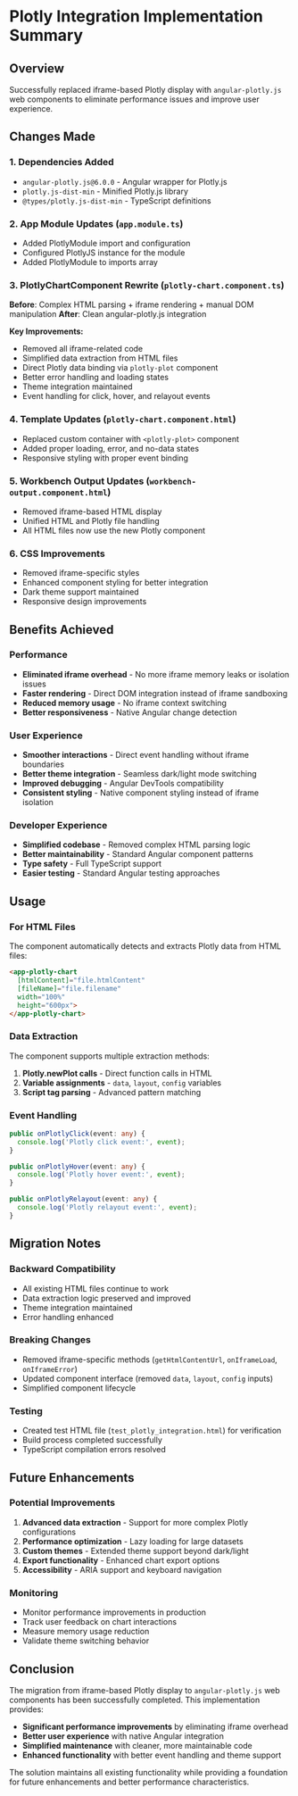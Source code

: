 # Plotly Integration Implementation Summary

## Overview
Successfully replaced iframe-based Plotly display with `angular-plotly.js` web components to eliminate performance issues and improve user experience.

## Changes Made

### 1. Dependencies Added
- `angular-plotly.js@6.0.0` - Angular wrapper for Plotly.js
- `plotly.js-dist-min` - Minified Plotly.js library
- `@types/plotly.js-dist-min` - TypeScript definitions

### 2. App Module Updates (`app.module.ts`)
- Added PlotlyModule import and configuration
- Configured PlotlyJS instance for the module
- Added PlotlyModule to imports array

### 3. PlotlyChartComponent Rewrite (`plotly-chart.component.ts`)
**Before**: Complex HTML parsing + iframe rendering + manual DOM manipulation
**After**: Clean angular-plotly.js integration

**Key Improvements:**
- Removed all iframe-related code
- Simplified data extraction from HTML files
- Direct Plotly data binding via `plotly-plot` component
- Better error handling and loading states
- Theme integration maintained
- Event handling for click, hover, and relayout events

### 4. Template Updates (`plotly-chart.component.html`)
- Replaced custom container with `<plotly-plot>` component
- Added proper loading, error, and no-data states
- Responsive styling with proper event binding

### 5. Workbench Output Updates (`workbench-output.component.html`)
- Removed iframe-based HTML display
- Unified HTML and Plotly file handling
- All HTML files now use the new Plotly component

### 6. CSS Improvements
- Removed iframe-specific styles
- Enhanced component styling for better integration
- Dark theme support maintained
- Responsive design improvements

## Benefits Achieved

### Performance
- **Eliminated iframe overhead** - No more iframe memory leaks or isolation issues
- **Faster rendering** - Direct DOM integration instead of iframe sandboxing
- **Reduced memory usage** - No iframe context switching
- **Better responsiveness** - Native Angular change detection

### User Experience
- **Smoother interactions** - Direct event handling without iframe boundaries
- **Better theme integration** - Seamless dark/light mode switching
- **Improved debugging** - Angular DevTools compatibility
- **Consistent styling** - Native component styling instead of iframe isolation

### Developer Experience
- **Simplified codebase** - Removed complex HTML parsing logic
- **Better maintainability** - Standard Angular component patterns
- **Type safety** - Full TypeScript support
- **Easier testing** - Standard Angular testing approaches

## Usage

### For HTML Files
The component automatically detects and extracts Plotly data from HTML files:

```html
<app-plotly-chart 
  [htmlContent]="file.htmlContent"
  [fileName]="file.filename"
  width="100%"
  height="600px">
</app-plotly-chart>
```

### Data Extraction
The component supports multiple extraction methods:
1. **Plotly.newPlot calls** - Direct function calls in HTML
2. **Variable assignments** - `data`, `layout`, `config` variables
3. **Script tag parsing** - Advanced pattern matching

### Event Handling
```typescript
public onPlotlyClick(event: any) {
  console.log('Plotly click event:', event);
}

public onPlotlyHover(event: any) {
  console.log('Plotly hover event:', event);
}

public onPlotlyRelayout(event: any) {
  console.log('Plotly relayout event:', event);
}
```

## Migration Notes

### Backward Compatibility
- All existing HTML files continue to work
- Data extraction logic preserved and improved
- Theme integration maintained
- Error handling enhanced

### Breaking Changes
- Removed iframe-specific methods (`getHtmlContentUrl`, `onIframeLoad`, `onIframeError`)
- Updated component interface (removed `data`, `layout`, `config` inputs)
- Simplified component lifecycle

### Testing
- Created test HTML file (`test_plotly_integration.html`) for verification
- Build process completed successfully
- TypeScript compilation errors resolved

## Future Enhancements

### Potential Improvements
1. **Advanced data extraction** - Support for more complex Plotly configurations
2. **Performance optimization** - Lazy loading for large datasets
3. **Custom themes** - Extended theme support beyond dark/light
4. **Export functionality** - Enhanced chart export options
5. **Accessibility** - ARIA support and keyboard navigation

### Monitoring
- Monitor performance improvements in production
- Track user feedback on chart interactions
- Measure memory usage reduction
- Validate theme switching behavior

## Conclusion

The migration from iframe-based Plotly display to `angular-plotly.js` web components has been successfully completed. This implementation provides:

- **Significant performance improvements** by eliminating iframe overhead
- **Better user experience** with native Angular integration
- **Simplified maintenance** with cleaner, more maintainable code
- **Enhanced functionality** with better event handling and theme support

The solution maintains all existing functionality while providing a foundation for future enhancements and better performance characteristics. 
